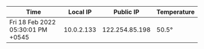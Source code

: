 | Time     | Local IP | Public IP | Temperature |
| ----------- | ----------- | ----------- | ----------- |
| Fri 18 Feb 2022 05:30:01 PM +0545      | 10.0.2.133     | 122.254.85.198  | 50.5° |
